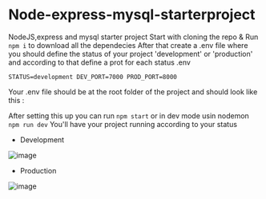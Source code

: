 # Node-express-mysql-starterproject
NodeJS,express and mysql starter project 
Start with cloning the repo & Run ` npm i ` to download all the dependecies
After that create a .env file where you should define the status of your project 'development' or 'production' and according to that define a prot for each status
.env 

`STATUS=development
DEV_PORT=7000
PROD_PORT=8000`


Your .env file should be at the root folder of the project and should look like this :

<script src="https://gist.github.com/nermineslimane/27d7ea288c83869e25ca152e64a6af85.js"></script>

After setting this up you can run `npm start` or in dev mode usin nodemon `npm run dev` 
You'll have your project running according to your status
- Development

![image](https://user-images.githubusercontent.com/37881219/149552039-5001c3fd-98e1-45e8-a4e7-cf2148d0f00e.png)
- Production

![image](https://user-images.githubusercontent.com/37881219/149552169-7abfe426-3818-4fe4-a5b5-11ebb829820a.png)


